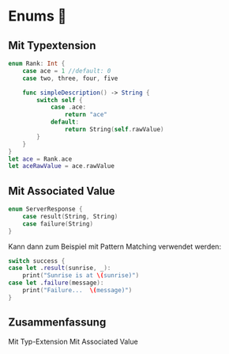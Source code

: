 # Enums 🪸

## Mit Typextension
```swift
enum Rank: Int {
    case ace = 1 //default: 0
    case two, three, four, five

    func simpleDescription() -> String {
        switch self {
	        case .ace:
	            return "ace"
	        default:
	            return String(self.rawValue)
        }
    }
}
let ace = Rank.ace
let aceRawValue = ace.rawValue
```

## Mit Associated Value

```swift
enum ServerResponse {
    case result(String, String)
    case failure(String)
}
```

Kann dann zum Beispiel mit Pattern Matching verwendet werden:
```swift
switch success {
case let .result(sunrise, _):
    print("Sunrise is at \(sunrise)")
case let .failure(message):
    print("Failure...  \(message)")
}
```

## Zusammenfassung
Mit Typ-Extension
Mit Associated Value
